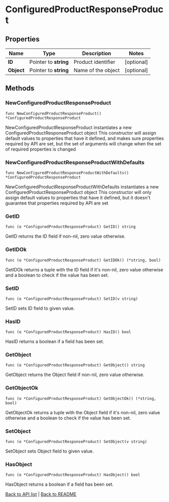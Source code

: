 # ConfiguredProductResponseProduct

## Properties

Name | Type | Description | Notes
------------ | ------------- | ------------- | -------------
**ID** | Pointer to **string** | Product identifier | [optional] 
**Object** | Pointer to **string** | Name of the object | [optional] 

## Methods

### NewConfiguredProductResponseProduct

`func NewConfiguredProductResponseProduct() *ConfiguredProductResponseProduct`

NewConfiguredProductResponseProduct instantiates a new ConfiguredProductResponseProduct object
This constructor will assign default values to properties that have it defined,
and makes sure properties required by API are set, but the set of arguments
will change when the set of required properties is changed

### NewConfiguredProductResponseProductWithDefaults

`func NewConfiguredProductResponseProductWithDefaults() *ConfiguredProductResponseProduct`

NewConfiguredProductResponseProductWithDefaults instantiates a new ConfiguredProductResponseProduct object
This constructor will only assign default values to properties that have it defined,
but it doesn't guarantee that properties required by API are set

### GetID

`func (o *ConfiguredProductResponseProduct) GetID() string`

GetID returns the ID field if non-nil, zero value otherwise.

### GetIDOk

`func (o *ConfiguredProductResponseProduct) GetIDOk() (*string, bool)`

GetIDOk returns a tuple with the ID field if it's non-nil, zero value otherwise
and a boolean to check if the value has been set.

### SetID

`func (o *ConfiguredProductResponseProduct) SetID(v string)`

SetID sets ID field to given value.

### HasID

`func (o *ConfiguredProductResponseProduct) HasID() bool`

HasID returns a boolean if a field has been set.

### GetObject

`func (o *ConfiguredProductResponseProduct) GetObject() string`

GetObject returns the Object field if non-nil, zero value otherwise.

### GetObjectOk

`func (o *ConfiguredProductResponseProduct) GetObjectOk() (*string, bool)`

GetObjectOk returns a tuple with the Object field if it's non-nil, zero value otherwise
and a boolean to check if the value has been set.

### SetObject

`func (o *ConfiguredProductResponseProduct) SetObject(v string)`

SetObject sets Object field to given value.

### HasObject

`func (o *ConfiguredProductResponseProduct) HasObject() bool`

HasObject returns a boolean if a field has been set.


[Back to API list](../README.md#documentation-for-api-endpoints) | [Back to README](../README.md)
